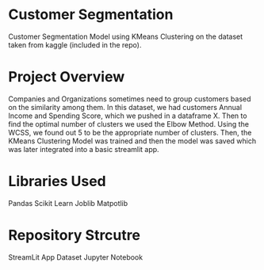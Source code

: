 # Customer Segmentation 
Customer Segmentation Model using KMeans Clustering on the dataset taken from kaggle (included in the repo).
# Project Overview
Companies and Organizations sometimes need to group customers based on the similarity among them. In this dataset, we had customers Annual Income and Spending Score, which we pushed in a dataframe X. Then to find the optimal number of clusters we used the Elbow Method. Using the WCSS, we found out 5 to be the appropriate number of clusters. Then, the KMeans Clustering Model was trained and then the model was saved which was later integrated into a basic streamlit app.
# Libraries Used
Pandas
Scikit Learn
Joblib
Matpotlib
# Repository Strcutre
StreamLit App
Dataset
Jupyter Notebook
